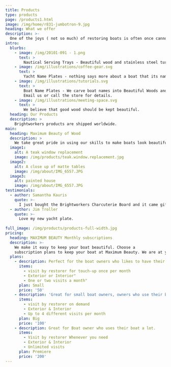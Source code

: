 ```yaml
---
title: Products
type: products
page: /products1.html
image: /img/home/r831-jumbotron-9.jpg
heading: What we offer
description: >-
  One of the joys ( not so much) of restoring boats is often once cannot work when the weather does not cooperate. During these periods we continue to hone our skills by making beautiful hand-made items that makes boats more beautiful
intro:
  blurbs:
    - image: /img/20101-091 - 1.png
      text: >
        Nautical Serving Trays - Beautiful wood and stainless steel turned into beautiful servings trays, Charcuterie Boards, and Bread Boards to make boating life even better. 
    - image: /img/illustrations/coffee-gear.svg
      text: >
        Yacht Name Plates - nothing says more about a boat that its name and how its own cares for it. We use the latest CNC technology to carve boat names out of the finest wood available, and then finish them to stay beautiful longer.
    - image: /img/illustrations/tutorials.svg
      text: >
        Boat Name Plates - We carve boat names into Beautiful Woods and preserve them so they stand out amongst the crowd.
        Email us or call the store for details.
    - image: /img/illustrations/meeting-space.svg
      text: >
        We believe that good wood should be kept beautiful.
  heading: Our Products
  description: >
    Brightworkers products are shipped worldwide.
main:
  heading: Maximum Beauty of Wood
  description: >
    We take great pride in using our skills to make boats look beautiful. We apply those same skills to make a small number of products for our clients, our sustaining members, and boat owners everywhere.
  image1:
    alt: A teak window replacement
    image: /img/products/teak.window.replacement.jpg
  image2:
    alt: A close up of matte tables
    image: /img/about/IMG_6557.JPG
  image3:
    alt: painted house
    image: /img/about/IMG_6557.JPG
testimonials:
  - author: Samantha Kauris
    quote: >-
      I just bought the Brightworkers Charcuterie Board and it came gift wrapped beautifully. I couldn’t even believe how beautiful the wood and the craftmanship was. .
  - author: Jim Troller
    quote: >-
      Love my new yacht plate. 
      
full_image: /img/products/products-full-width.jpg
pricing:
  heading: MAXIMUM BEAUTY Monthly subscriptions
  description: >-
    We make it easy to keep your boat beautiful. Choose a
    subscription plans to keep your boat at Maximum Beauty. We are at your doorstep whenever you need a touch-up. Contact us about more details and payment info.
  plans:
    - description: Perfect for the boat owners who likes to have their boat looking the best all year long.
      items:
        - visit by restorer for touch-up once per month
        - Exterior or Interior"
        - One or two visits a month"
      plan: Small
      price: '50'
    - description: 'Great for small boat owners, owners who use their boat a lot'
      items:
        - visit by restorer on demand
        - Exterior & Interior
        - Up to 4 different visits per month
      plan: Big
      price: '100'
    - description: Great for Boat owner who uses their boat a lot. 
      items:
        - Visit by restorer Whenever you need
        - Exterior & Interior
        - Unlimited visits
      plan: Premiere 
      price: '200'
---
```


